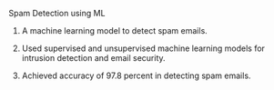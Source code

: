 Spam Detection using ML
1. A machine learning model to detect spam emails.
   
2. Used supervised and unsupervised machine learning models for intrusion detection and email security.

3. Achieved accuracy of 97.8 percent in detecting spam emails. 
